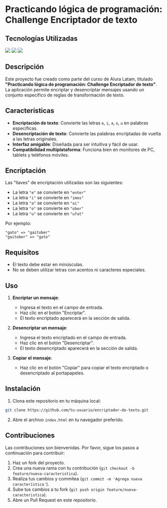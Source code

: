 # Practicando lógica de programación: Challenge Encriptador de texto

## Tecnologías Utilizadas
<span><img src="https://img.shields.io/badge/HTML5-E34F26?style=for-the-badge&logo=html5&logoColor=white"/></span>
<span><img src="https://img.shields.io/badge/CSS3-1572B6?style=for-the-badge&logo=css3&logoColor=white"/></span>
<span><img src="https://img.shields.io/badge/JavaScript-323330?style=for-the-badge&logo=javascript&logoColor=F7DF1E"/></span>

## Descripción

Este proyecto fue creado como parte del curso de Alura Latam, titulado **"Practicando lógica de programación: Challenge Encriptador de texto"**. La aplicación permite encriptar y desencriptar mensajes usando un conjunto específico de reglas de transformación de texto.

## Características

- **Encriptación de texto**: Convierte las letras `e`, `i`, `a`, `o`, `u` en palabras específicas.
- **Desencriptación de texto**: Convierte las palabras encriptadas de vuelta a las letras originales.
- **Interfaz amigable**: Diseñada para ser intuitiva y fácil de usar.
- **Compatibilidad multiplataforma**: Funciona bien en monitores de PC, tablets y teléfonos móviles.

## Encriptación

Las "llaves" de encriptación utilizadas son las siguientes:

- La letra `"e"` se convierte en `"enter"`
- La letra `"i"` se convierte en `"imes"`
- La letra `"a"` se convierte en `"ai"`
- La letra `"o"` se convierte en `"ober"`
- La letra `"u"` se convierte en `"ufat"`

Por ejemplo:

```
"gato" => "gaitober"
"gaitober" => "gato"
```

## Requisitos

- El texto debe estar en minúsculas.
- No se deben utilizar letras con acentos ni caracteres especiales.

## Uso

1. **Encriptar un mensaje**:
   - Ingresa el texto en el campo de entrada.
   - Haz clic en el botón "Encriptar".
   - El texto encriptado aparecerá en la sección de salida.

2. **Desencriptar un mensaje**:
   - Ingresa el texto encriptado en el campo de entrada.
   - Haz clic en el botón "Desencriptar".
   - El texto desencriptado aparecerá en la sección de salida.

3. **Copiar el mensaje**:
   - Haz clic en el botón "Copiar" para copiar el texto encriptado o desencriptado al portapapeles.

## Instalación

1. Clona este repositorio en tu máquina local:

```bash
git clone https://github.com/tu-usuario/encriptador-de-texto.git
```

2. Abre el archivo `index.html` en tu navegador preferido.

## Contribuciones

Las contribuciones son bienvenidas. Por favor, sigue los pasos a continuación para contribuir:

1. Haz un fork del proyecto.
2. Crea una nueva rama con tu contribución (`git checkout -b feature/nueva-caracteristica`).
3. Realiza tus cambios y commitea (`git commit -m 'Agrega nueva característica'`).
4. Sube tus cambios a tu fork (`git push origin feature/nueva-caracteristica`).
5. Abre un Pull Request en este repositorio.

